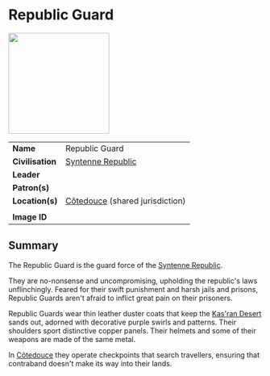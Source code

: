 # Republic Guard

<img src="https://raw.githubusercontent.com/jesskelsall/astarus-images/main/symbols/imageid.png" height="200" />

|||
| --- | --- |
| **Name** | Republic Guard | organisation.4
| **Civilisation** | [Syntenne Republic](../../civilisations/syntenne-republic/syntenne-republic.md) |
| **Leader** | |
| **Patron(s)** | |
| **Location(s)** | [Côtedouce](../../places/settlements/towns/cotedouce.md) (shared jurisdiction) |
|||
| **Image ID** | |

## Summary

The Republic Guard is the guard force of the [Syntenne Republic](../../civilisations/syntenne-republic/syntenne-republic.md).

They are no-nonsense and uncompromising, upholding the republic's laws unflinchingly. Feared for their swift punishment and harsh jails and prisons, Republic Guards aren't afraid to inflict great pain on their prisoners.

Republic Guards wear thin leather duster coats that keep the [Kas'ran Desert](../../places/topography/valleys-plains-deserts/kasran-desert.md) sands out, adorned with decorative purple swirls and patterns. Their shoulders sport distinctive copper panels. Their helmets and some of their weapons are made of the same metal.

In [Côtedouce](../../places/settlements/towns/cotedouce.md) they operate checkpoints that search travellers, ensuring that contraband doesn't make its way into their lands.
